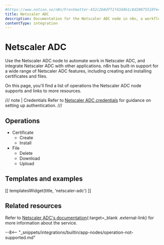 ```yaml
---
#https://www.notion.so/n8n/Frontmatter-432c2b8dff1f43d4b1c8d20075510fe4
title: Netscaler ADC
description: Documentation for the Netscaler ADC node in n8n, a workflow automation platform. Includes details of operations and configuration, and links to examples and credentials information.
contentType: integration
---
```


# Netscaler ADC

Use the Netscaler ADC node to automate work in Netscaler ADC, and integrate Netscaler ADC with other applications. n8n has built-in support for a wide range of Netscaler ADC features, including creating and installing certificates and files.

On this page, you'll find a list of operations the Netscaler ADC node supports and links to more resources.

/// note | Credentials
Refer to [Netscaler ADC credentials](/integrations/builtin/credentials/netscaleradc/) for guidance on setting up authentication. 
///

## Operations

* Certificate
	* Create
	* Install
* File
	* Delete
	* Download
	* Upload

## Templates and examples

<!-- see https://www.notion.so/n8n/Pull-in-templates-for-the-integrations-pages-37c716837b804d30a33b47475f6e3780 -->
[[ templatesWidget(title, 'netscaler-adc') ]]

## Related resources

Refer to [Netscaler ADC's documentation](https://docs.citrix.com/en-us/citrix-adc/current-release/){:target=_blank .external-link} for more information about the service.

--8<-- "_snippets/integrations/builtin/app-nodes/operation-not-supported.md"

